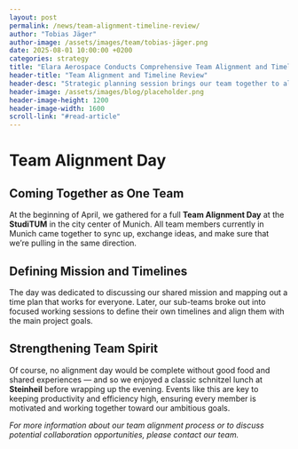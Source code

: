 ```yaml
---
layout: post
permalink: /news/team-alignment-timeline-review/
author: "Tobias Jäger"
author-image: /assets/images/team/tobias-jäger.png
date: 2025-08-01 10:00:00 +0200
categories: strategy
title: "Elara Aerospace Conducts Comprehensive Team Alignment and Timeline Review: Strengthening Our Path Forward"
header-title: "Team Alignment and Timeline Review"
header-desc: "Strategic planning session brings our team together to align on goals, review progress, and chart our course for the future"
header-image: /assets/images/blog/placeholder.png
header-image-height: 1200
header-image-width: 1600
scroll-link: "#read-article"
---
```


# Team Alignment Day  
## Coming Together as One Team  

At the beginning of April, we gathered for a full **Team Alignment Day** at the **StudiTUM** in the city center of Munich. All team members currently in Munich came together to sync up, exchange ideas, and make sure that we’re pulling in the same direction.  

## Defining Mission and Timelines  

The day was dedicated to discussing our shared mission and mapping out a time plan that works for everyone. Later, our sub-teams broke out into focused working sessions to define their own timelines and align them with the main project goals.  

## Strengthening Team Spirit  

Of course, no alignment day would be complete without good food and shared experiences — and so we enjoyed a classic schnitzel lunch at **Steinheil** before wrapping up the evening. Events like this are key to keeping productivity and efficiency high, ensuring every member is motivated and working together toward our ambitious goals.  


*For more information about our team alignment process or to discuss potential collaboration opportunities, please contact our team.* 
